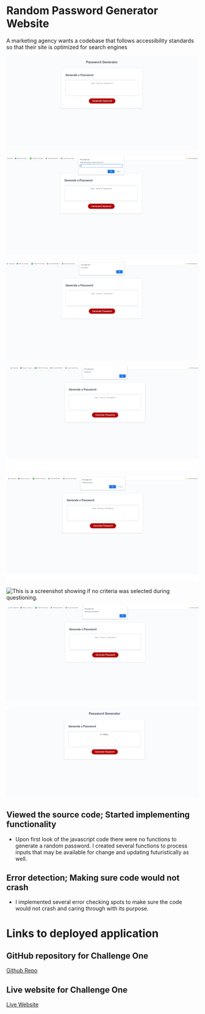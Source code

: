 # Random Password Generator Website

A marketing agency wants a codebase that follows accessibility standards so that their site is optimized for search engines

![This is a screenshot showing what you would see upon first visiting the website.](./assets/images/First-Load.png)

![This is a screenshot showing what happens after you click "Generate Password".](./assets/images/Upon-Click.png)

![This is a screenshot showing the confirmation of successful entry.](./assets/images/1st-Confirmation.png)

![This is a screenshot showing an invalid entry.](./assets/images/Invalid-Entry.png)

![This is a screenshot showing the question criteria for the password.](./assets/images/Question-Criteria.png)

![This is a screenshot showing if no criteria was selected during questioning.](./assets/images/Invalid-Criteria.png)

![This is a screenshot showing all criteria has been met and random password will be generated.](./assets/images/Confirmation-Generating.png)

![This is a screenshot showing the actual random generated password.](./assets/images/Generated-Password.png)

## Viewed the source code; Started implementing functionality

* Upon first look of the javascript code there were no functions to generate a random password. I created several functions to process inputs that may be available for change and updating futuristically as well.

## Error detection; Making sure code would not crash

* I implemented several error checking spots to make sure the code would not crash and caring through with its purpose.

# Links to deployed application

## GitHub repository for Challenge One
[Github Repo](https://github.com/Quaz711/PasswordGenerator.git)


## Live website for Challenge One
[Live Website](https://quaz711.github.io/PasswordGenerator/)